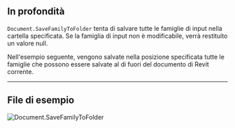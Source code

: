## In profondità
`Document.SaveFamilyToFolder` tenta di salvare tutte le famiglie di input nella cartella specificata. Se la famiglia di input non è modificabile, verrà restituito un valore null.

Nell'esempio seguente, vengono salvate nella posizione specificata tutte le famiglie che possono essere salvate al di fuori del documento di Revit corrente.
___
## File di esempio

![Document.SaveFamilyToFolder](./Revit.Application.Document.SaveFamilyToFolder_img.jpg)
